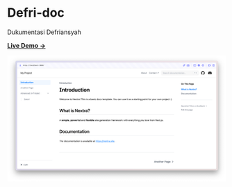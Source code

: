 # Defri-doc

Dukumentasi Defriansyah

[**Live Demo →**](https://defrii-doc.netlify.app)

[![](.github/screenshot.png)](https://nextra-docs-template.vercel.app)
